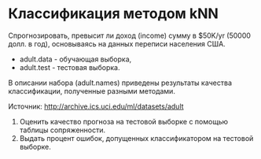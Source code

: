 Классификация методом kNN
==========================

Спрогнозировать, превысит ли доход (income) сумму в $50K/yr (50000 долл. в год), основываясь на данных переписи населения США.

* adult.data - обучающая выборка, 
* adult.test - тестовая выборка.

В описании набора (adult.names) приведены результаты качества классификации, полученные разными методами.

Источник: http://archive.ics.uci.edu/ml/datasets/adult

1. Оценить качество прогноза на тестовой выборке с помощью таблицы сопряженности.
2. Выдать процент ошибок, допущенных классификатором на тестовой выборке.